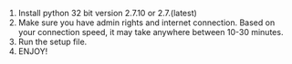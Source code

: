 1. Install python 32 bit version 2.7.10 or 2.7.(latest)
2. Make sure you have admin rights and internet connection.  Based on your connection speed, it may take anywhere between 10-30 minutes.
3. Run the setup file.  
4. ENJOY!
